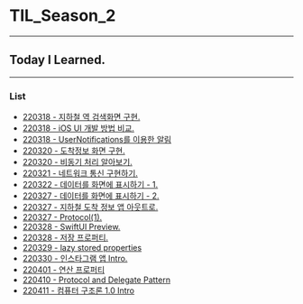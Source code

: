 # TIL_Season_2
- - -
## Today I Learned.
- - -
### List
- [220318 - 지하철 역 검색화면 구현.](https://www.notion.so/morgan-kang/3-2-07dabbf39f5c4347b4c15a08d6b64368)
- [220318 - iOS UI 개발 방법 비교.](https://www.notion.so/morgan-kang/iOS-UI-0563d87bb87646e3953c99f3152f99a3)
- [220318 - UserNotifications를 이용한 알림](https://www.notion.so/morgan-kang/UserNotifications-5a3c188ab6904c95857ade4423518e5a)
- [220320 - 도착정보 화면 구현.](https://www.notion.so/morgan-kang/3-3-401b51073500498db68550d2fdd82a9c)
- [220320 - 비동기 처리 알아보기.](https://www.notion.so/morgan-kang/3-4-d1cebfe48a254455b43a032027015f43)
- [220321 - 네트워크 통신 구현하기.](https://www.notion.so/morgan-kang/3-5-a2f4b78bb21d450eadf540d0f0cf687f)
- [220322 - 데이터를 화면에 표시하기 - 1.](https://www.notion.so/morgan-kang/3-6-1-ee1e8553dc5a484aae27adf801c57a52)
- [220327 - 데이터를 화면에 표시하기 - 2.](https://www.notion.so/morgan-kang/3-7-2-c754fa446f6d4252a3997e832ef043ea)
- [220327 - 지하철 도착 정보 앱 아웃트로.](https://www.notion.so/morgan-kang/3-8-49e837900a754eb69a4f63a73239e14d)
- [220327 - Protocol(1).](https://www.notion.so/morgan-kang/Protocol-1-7a42b9d0648947b7a33a6ba925085961)
- [220328 - SwiftUI Preview.](https://www.notion.so/morgan-kang/SwiftUI-Previews-5aa43b461afa435ba64c06dbbff13e46)
- [220328 - 저장 프로퍼티.](https://www.notion.so/morgan-kang/Stored-Property-3eb8bf13ad214b7e84ec86a0f9192ec6)
- [220329 - lazy stored properties](https://www.notion.so/morgan-kang/Lazy-Stored-Properties-e0d2ab6263b04bc889aced71a9105114)
- [220330 - 인스타그램 앱 Intro.](https://www.notion.so/morgan-kang/4-1-Intro-305075406e9948be9144ce3df6f0f91a)
- [220401 - 연산 프로퍼티](https://www.notion.so/morgan-kang/Computed-Property-0ab4bdae9df24c7189ffb86523cf61a4)
- [220410 - Protocol and Delegate Pattern](https://www.notion.so/morgan-kang/Protocol-and-Delegate-Pattern-4833c85d6ebf43cd97e65f0194db550c)
- [220411 - 컴퓨터 구조론 1.0 Intro](https://www.notion.so/morgan-kang/1-0-Intro-966cf99582e24f20b65e6ac6fa645d6a)
